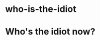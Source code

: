 # who-is-the-idiot<!DOCTYPE html>
<html lang="en">
<head>
    <meta charset="UTF-8">
    <meta name="viewport" content="width=device-width, initial-scale=1.0">
    <title>Who's the Idiot Now?</title>
</head>
<body>
    <h1>Who's the idiot now?</h1>
</body>
</html>
